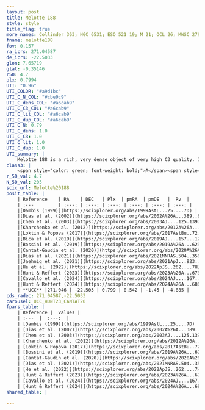 ```yaml
---
layout: post
title: Melotte 188
style: style
title_flag: true
more_names: Collinder 363; NGC 6531; ESO 521 19; M 21; OCL 26; MWSC 2796
fname: melotte188
fov: 0.157
ra_icrs: 271.04587
de_icrs: -22.5033
glon: 7.65719
glat: -0.35146
r50: 4.7
plx: 0.7994
UTI: "0.96"
UTI_COLOR: "#a9d1bc"
UTI_C_N_COL: "#cbe9c9"
UTI_C_dens_COL: "#a6cab9"
UTI_C_C3_COL: "#a6cab9"
UTI_C_lit_COL: "#a6cab9"
UTI_C_dup_COL: "#a6cab9"
UTI_C_N: 0.79
UTI_C_dens: 1.0
UTI_C_C3: 1.0
UTI_C_lit: 1.0
UTI_C_dup: 1.0
UTI_summary: |
    Melotte 188 is a rich, very dense object of very high C3 quality. It is very well-studied in the literature.
class3: |
    <span style="color: green; font-weight: bold;">A</span><span style="color: green; font-weight: bold;">A</span>
r_50_val: 4.7
N_50_val: 205
scix_url: Melotte%20188
posit_table: |
    | Reference    | RA    | DEC   | Plx  | pmRA  | pmDE   |  Rv  |
    | :---         | :---: | :---: | :---: | :---: | :---: | :---: |
    |[Dambis (1999)](https://scixplorer.org/abs/1999AstL...25....7D) | 271.054 | -22.49 | -- | -- | -- | -- |
    |[Dias et al. (2002)](https://scixplorer.org/abs/2002A%26A...389..871D) | 271.054 | -22.49 | -- | 2.28 | -3.05 | -13.49 |
    |[Chen et al. (2003)](https://scixplorer.org/abs/2003AJ....125.1397C) | 271.109 | -22.492 | -- | 2.28 | -3.05 | -16.0 |
    |[Kharchenko et al. (2012)](https://scixplorer.org/abs/2012A%26A...543A.156K) | 271.05 | -22.49 | -- | 2.43 | -1.44 | -- |
    |[Loktin & Popova (2017)](https://scixplorer.org/abs/2017AstBu..72..257L) | 271.05 | -22.491 | -- | 2.794 | -2.952 | -14.7 |
    |[Bica et al. (2019)](https://scixplorer.org/abs/2019AJ....157...12B) | 271.046 | -22.494 | -- | -- | -- | -- |
    |[Bossini et al. (2019)](https://scixplorer.org/abs/2019A%26A...623A.108B) | 271.036 | -22.505 | -- | -- | -- | -- |
    |[Cantat-Gaudin et al. (2020)](https://scixplorer.org/abs/2020A%26A...640A...1C) | 271.036 | -22.505 | 0.798 | 0.525 | -1.521 | -- |
    |[Dias et al. (2021)](https://scixplorer.org/abs/2021MNRAS.504..356D) | 271.031 | -22.515 | 0.797 | 0.537 | -1.536 | -- |
    |[Jaehnig et al. (2021)](https://scixplorer.org/abs/2021ApJ...923..129J) | 271.05 | -22.495 | 0.841 | 0.472 | -1.397 | -- |
    |[He et al. (2022)](https://scixplorer.org/abs/2022ApJS..262....7H) | 271.036 | -22.511 | 0.807 | 0.535 | -1.476 | -- |
    |[Hunt & Reffert (2023)](https://scixplorer.org/abs/2023A%26A...673A.114H) | 271.042 | -22.5 | 0.801 | 0.538 | -1.464 | -5.191 |
    |[Cavallo et al. (2024)](https://scixplorer.org/abs/2024AJ....167...12C) | 271.041 | -22.523 | 0.798 | -- | -- | -- |
    |[Hunt & Reffert (2024)](https://scixplorer.org/abs/2024A%26A...686A..42H) | 271.042 | -22.5 | 0.801 | 0.538 | -1.464 | -5.191 |
    | **UCC** |271.046 | -22.503 | 0.799 | 0.542 | -1.45 | -4.885 | 
cds_radec: 271.04587,-22.5033
carousel: UCC_HUNT23_CANTAT20
fpars_table: |
    | Reference |  Values |
    | :---  |  :---:  |
    | [Dambis (1999)](https://scixplorer.org/abs/1999AstL...25....7D) | `E_B-V_=0.279, DM0=10.07, log_age_=6.55` |
    | [Dias et al. (2002)](https://scixplorer.org/abs/2002A%26A...389..871D) | `E(B-V)=0.281, Dist=1205.0, Age=7.07` |
    | [Chen et al. (2003)](https://scixplorer.org/abs/2003AJ....125.1397C) | `HDis=1205, Age=0.01` |
    | [Kharchenko et al. (2012)](https://scixplorer.org/abs/2012A%26A...543A.156K) | `e_bv=0.344, distance=1194, log_age=6.82` |
    | [Loktin & Popova (2017)](https://scixplorer.org/abs/2017AstBu..72..257L) | `E(B-V)=0.281, Dmod=10.404, logt=7.067` |
    | [Bossini et al. (2019)](https://scixplorer.org/abs/2019A%26A...623A.108B) | `AV=0.757, Dist=10.19, logA=7.046, Fe/H=0.0` |
    | [Cantat-Gaudin et al. (2020)](https://scixplorer.org/abs/2020A%26A...640A...1C) | `AVNN=0.67, DMNN=10.33, AgeNN=7.11` |
    | [Dias et al. (2021)](https://scixplorer.org/abs/2021MNRAS.504..356D) | `Av=0.992, Dist=1161, logage=7.106, [Fe/H]=0.09` |
    | [He et al. (2022)](https://scixplorer.org/abs/2022ApJS..262....7H) | `A0=1.1, logAge=6.75` |
    | [Hunt & Reffert (2023)](https://scixplorer.org/abs/2023A%26A...673A.114H) | `AV50=0.8, diffAV50=1.304, MOD50=10.379, logAge50=6.735` |
    | [Cavallo et al. (2024)](https://scixplorer.org/abs/2024AJ....167...12C) | `AV50=0.98, dMod50=10.16, logAge50=6.96, [Fe/H]50=-0.13` |
    | [Hunt & Reffert (2024)](https://scixplorer.org/abs/2024A%26A...686A..42H) | `MassJ=912.578` |
shared_table: |
    
---
```

